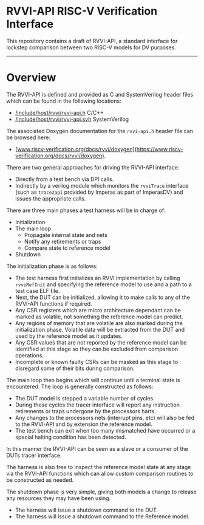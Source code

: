 # RVVI-API RISC-V Verification Interface

This repository contains a draft of RVVI-API, a standard interface for lockstep
comparison between two RISC-V models for DV purposes.


----
# Overview

The RVVI-API is defined and provided as C and SystemVerilog header files which
can be found in the following locations:
- [/include/host/rvvi/rvvi-api.h](../include/host/rvvi/rvvi-api.h) C/C++
- [/include/host/rvvi/rvvi-api.svh](../include/host/rvvi/rvvi-api.svh)
  SystemVerilog

The associated Doxygen documentation for the `rvvi-api.h` header file can be
browsed here:
- [www.riscv-verification.org/docs/rvvi/doxygen](https://www.riscv-verification.org/docs/rvvi/doxygen).

There are two general approaches for driving the RVVI-API interface:
- Directly from a test bench via DPI calls.
- Indirectly by a verilog module which monitors the `rvviTrace` interface (such
  as `trace2api` provided by Imperas as part of ImperasDV) and issues the
  appropriate calls.

There are three main phases a test harness will be in charge of:
- Initialization
- The main loop
  - Propagate internal state and nets
  - Notify any retirements or traps
  - Compare state to reference model
- Shutdown

The initialization phase is as follows:
- The test harness first initializes an RVVI implementation by calling
  `rvviRefInit` and specifying the reference model to use and a path to a test
  case ELF file.
- Next, the DUT can be initialized, allowing it to make calls to any of the
  RVVI-API functions if required.
- Any CSR registers which are micro architecture dependant can be marked as
  volatile, not something the reference model can predict.
- Any regions of memory that are volatile are also marked during the
  initialization phase. Volatile data will be extracted from the DUT and used by
  the reference model as it updates.
- Any CSR values that are not reported by the reference model can be identified
  at this stage so they can be excluded from comparison operations.
- Incomplete or known faulty CSRs can be masked as this stage to disregard some
  of their bits during comparison.

The main loop then begins which will continue until a terminal state is
encountered. The loop is generally constructed as follows:
- The DUT model is stepped a variable number of cycles.
- During these cycles the tracer interface will report any instruction
  retirements or traps undergone by the processors harts.
- Any changes to the processors nets (interrupt pins, etc) will also be fed to
  the RVVI-API and by extension the reference model.
- The test bench can exit when too many mismatched have occurred or a special
  halting condition has been detected.

In this manner the RVVI-API can be seen as a slave or a consumer of the DUTs
tracer interface.

The harness is also free to inspect the reference model state at any stage via
the RVVI-API functions which can allow custom comparison routines to be
constructed as needed.

The shutdown phase is very simple, giving both models a change to release any
resources they may have been using.
- The harness will issue a shutdown command to the DUT.
- The harness will issue a shutdown command to the Reference model.
